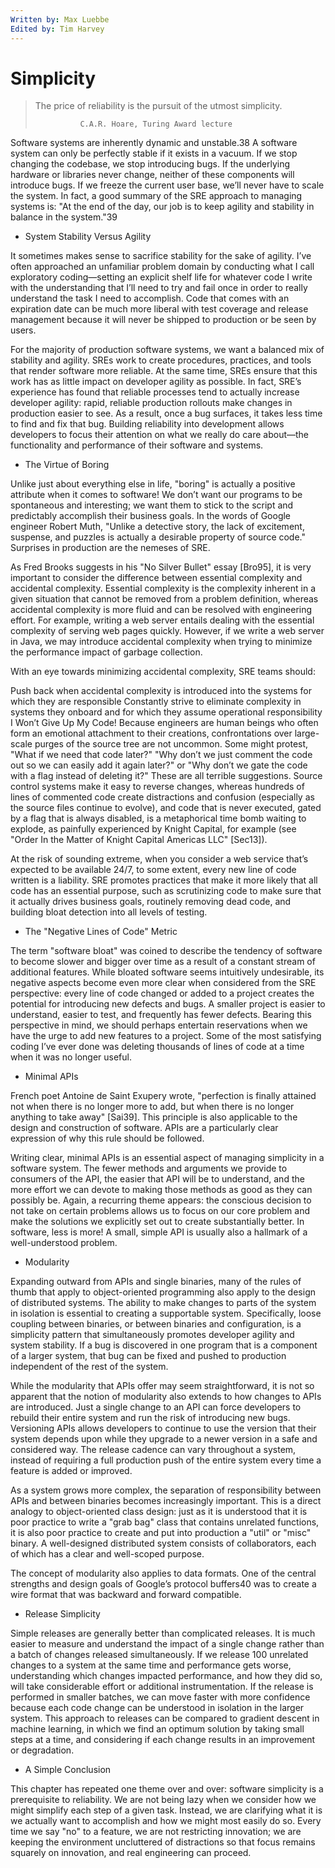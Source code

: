 ```yaml
---
Written by: Max Luebbe
Edited by: Tim Harvey
---
```


# Simplicity

>
>  The price of reliability is the pursuit of the utmost simplicity.
>
>               C.A.R. Hoare, Turing Award lecture
>

Software systems are inherently dynamic and unstable.38 A software system can
only be perfectly stable if it exists in a vacuum. If we stop changing the
codebase, we stop introducing bugs. If the underlying hardware or libraries
never change, neither of these components will introduce bugs. If we freeze the
current user base, we’ll never have to scale the system. In fact, a good summary
of the SRE approach to managing systems is: "At the end of the day, our job is
to keep agility and stability in balance in the system."39

- System Stability Versus Agility

It sometimes makes sense to sacrifice stability for the sake of agility. I’ve
often approached an unfamiliar problem domain by conducting what I call
exploratory coding—setting an explicit shelf life for whatever code I write with
the understanding that I’ll need to try and fail once in order to really
understand the task I need to accomplish. Code that comes with an expiration
date can be much more liberal with test coverage and release management because
it will never be shipped to production or be seen by users.

For the majority of production software systems, we want a balanced mix of
stability and agility. SREs work to create procedures, practices, and tools that
render software more reliable. At the same time, SREs ensure that this work has
as little impact on developer agility as possible. In fact, SRE’s experience has
found that reliable processes tend to actually increase developer agility:
rapid, reliable production rollouts make changes in production easier to see. As
a result, once a bug surfaces, it takes less time to find and fix that bug.
Building reliability into development allows developers to focus their attention
on what we really do care about—the functionality and performance of their
software and systems.

- The Virtue of Boring

Unlike just about everything else in life, "boring" is actually a positive
attribute when it comes to software! We don’t want our programs to be
spontaneous and interesting; we want them to stick to the script and predictably
accomplish their business goals. In the words of Google engineer Robert Muth,
"Unlike a detective story, the lack of excitement, suspense, and puzzles is
actually a desirable property of source code." Surprises in production are the
nemeses of SRE.

As Fred Brooks suggests in his "No Silver Bullet" essay [Bro95], it is very
important to consider the difference between essential complexity and accidental
complexity. Essential complexity is the complexity inherent in a given situation
that cannot be removed from a problem definition, whereas accidental complexity
is more fluid and can be resolved with engineering effort. For example, writing
a web server entails dealing with the essential complexity of serving web pages
quickly. However, if we write a web server in Java, we may introduce accidental
complexity when trying to minimize the performance impact of garbage collection.

With an eye towards minimizing accidental complexity, SRE teams should:

Push back when accidental complexity is introduced into the systems for which
they are responsible Constantly strive to eliminate complexity in systems they
onboard and for which they assume operational responsibility I Won’t Give Up My
Code! Because engineers are human beings who often form an emotional attachment
to their creations, confrontations over large-scale purges of the source tree
are not uncommon. Some might protest, "What if we need that code later?" "Why
don’t we just comment the code out so we can easily add it again later?" or "Why
don’t we gate the code with a flag instead of deleting it?" These are all
terrible suggestions. Source control systems make it easy to reverse changes,
whereas hundreds of lines of commented code create distractions and confusion
(especially as the source files continue to evolve), and code that is never
executed, gated by a flag that is always disabled, is a metaphorical time bomb
waiting to explode, as painfully experienced by Knight Capital, for example (see
"Order In the Matter of Knight Capital Americas LLC" [Sec13]).

At the risk of sounding extreme, when you consider a web service that’s expected
to be available 24/7, to some extent, every new line of code written is a
liability. SRE promotes practices that make it more likely that all code has an
essential purpose, such as scrutinizing code to make sure that it actually
drives business goals, routinely removing dead code, and building bloat
detection into all levels of testing.

- The "Negative Lines of Code" Metric

The term "software bloat" was coined to describe the tendency of software to
become slower and bigger over time as a result of a constant stream of
additional features. While bloated software seems intuitively undesirable, its
negative aspects become even more clear when considered from the SRE
perspective: every line of code changed or added to a project creates the
potential for introducing new defects and bugs. A smaller project is easier to
understand, easier to test, and frequently has fewer defects. Bearing this
perspective in mind, we should perhaps entertain reservations when we have the
urge to add new features to a project. Some of the most satisfying coding I’ve
ever done was deleting thousands of lines of code at a time when it was no
longer useful.

- Minimal APIs

French poet Antoine de Saint Exupery wrote, "perfection is finally attained not
when there is no longer more to add, but when there is no longer anything to
take away" [Sai39]. This principle is also applicable to the design and
construction of software. APIs are a particularly clear expression of why this
rule should be followed.

Writing clear, minimal APIs is an essential aspect of managing simplicity in a
software system. The fewer methods and arguments we provide to consumers of the
API, the easier that API will be to understand, and the more effort we can
devote to making those methods as good as they can possibly be. Again, a
recurring theme appears: the conscious decision to not take on certain problems
allows us to focus on our core problem and make the solutions we explicitly set
out to create substantially better. In software, less is more! A small, simple
API is usually also a hallmark of a well-understood problem.

- Modularity

Expanding outward from APIs and single binaries, many of the rules of thumb that
apply to object-oriented programming also apply to the design of distributed
systems. The ability to make changes to parts of the system in isolation is
essential to creating a supportable system. Specifically, loose coupling between
binaries, or between binaries and configuration, is a simplicity pattern that
simultaneously promotes developer agility and system stability. If a bug is
discovered in one program that is a component of a larger system, that bug can
be fixed and pushed to production independent of the rest of the system.

While the modularity that APIs offer may seem straightforward, it is not so
apparent that the notion of modularity also extends to how changes to APIs are
introduced. Just a single change to an API can force developers to rebuild their
entire system and run the risk of introducing new bugs. Versioning APIs allows
developers to continue to use the version that their system depends upon while
they upgrade to a newer version in a safe and considered way. The release
cadence can vary throughout a system, instead of requiring a full production
push of the entire system every time a feature is added or improved.

As a system grows more complex, the separation of responsibility between APIs
and between binaries becomes increasingly important. This is a direct analogy to
object-oriented class design: just as it is understood that it is poor practice
to write a "grab bag" class that contains unrelated functions, it is also poor
practice to create and put into production a "util" or "misc" binary. A
well-designed distributed system consists of collaborators, each of which has a
clear and well-scoped purpose.

The concept of modularity also applies to data formats. One of the central
strengths and design goals of Google’s protocol buffers40 was to create a wire
format that was backward and forward compatible.

- Release Simplicity

Simple releases are generally better than complicated releases. It is much
easier to measure and understand the impact of a single change rather than a
batch of changes released simultaneously. If we release 100 unrelated changes to
a system at the same time and performance gets worse, understanding which
changes impacted performance, and how they did so, will take considerable effort
or additional instrumentation. If the release is performed in smaller batches,
we can move faster with more confidence because each code change can be
understood in isolation in the larger system. This approach to releases can be
compared to gradient descent in machine learning, in which we find an optimum
solution by taking small steps at a time, and considering if each change results
in an improvement or degradation.

- A Simple Conclusion

This chapter has repeated one theme over and over: software simplicity is a
prerequisite to reliability. We are not being lazy when we consider how we might
simplify each step of a given task. Instead, we are clarifying what it is we
actually want to accomplish and how we might most easily do so. Every time we
say "no" to a feature, we are not restricting innovation; we are keeping the
environment uncluttered of distractions so that focus remains squarely on
innovation, and real engineering can proceed.
